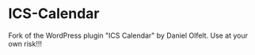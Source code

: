 ICS-Calendar
============

Fork of the WordPress plugin "ICS Calendar" by Daniel Olfelt. Use at your own risk!!!
